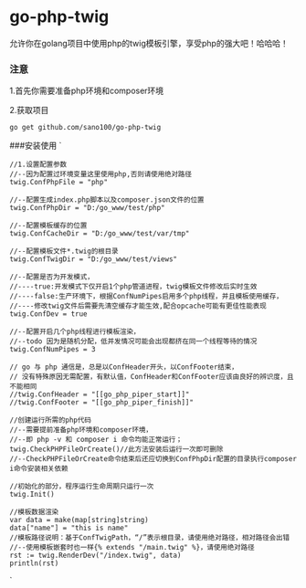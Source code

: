 # go-php-twig
允许你在golang项目中使用php的twig模板引擎，享受php的强大吧！哈哈哈！

### 注意
1.首先你需要准备php环境和composer环境

2.获取项目

`go get github.com/sano100/go-php-twig`

###安装使用
`

 	//1.设置配置参数
 	//--因为配置过环境变量这里使用php,否则请使用绝对路径
 	twig.ConfPhpFile = "php"
 	
 	//--配置生成index.php脚本以及composer.json文件的位置
 	twig.ConfPhpDir = "D:/go_www/test/php"
 	
 	//--配置模板缓存的位置
 	twig.ConfCacheDir = "D:/go_www/test/var/tmp"
 	
 	//--配置模板文件*.twig的根目录
 	twig.ConfTwigDir = "D:/go_www/test/views"
 	
 	//--配置是否为开发模式，
 	//----true:开发模式下仅开启1个php管道进程，twig模板文件修改后实时生效
 	//----false:生产环境下，根据ConfNumPipes启用多个php线程，并且模板使用缓存，
 	//----修改twig文件后需要先清空缓存才能生效,配合opcache可能有更佳性能表现
 	twig.ConfDev = true
 	
 	//--配置开启几个php线程进行模板渲染，
 	//--todo 因为是随机分配，低并发情况可能会出现都挤在同一个线程等待的情况
 	twig.ConfNumPipes = 3
 	
 	// go 与 php 通信是，总是以ConfHeader开头，以ConfFooter结束，
 	// 没有特殊原因无需配置，有默认值，ConfHeader和ConfFooter应该由良好的辨识度，且不能相同
 	//twig.ConfHeader = "[[go_php_piper_start]]"
 	//twig.ConfFooter = "[[go_php_piper_finish]]"
 
 	//创建运行所需的php代码
 	//--需要提前准备php环境和composer环境，
 	//--即 php -v 和 composer i 命令均能正常运行；
 	twig.CheckPHPFileOrCreate()//此方法安装后运行一次即可删除
 	//--CheckPHPFileOrCreate命令结束后还应切换到ConfPhpDir配置的目录执行composer i命令安装相关依赖
 
 	//初始化的部分，程序运行生命周期只运行一次
 	twig.Init()
 
 	//模板数据渲染
 	var data = make(map[string]string)
 	data["name"] = "this is name"
 	//模板路径说明：基于ConfTwigPath，“/”表示根目录，请使用绝对路径，相对路径会出错
 	//--使用模板嵌套时也一样{% extends "/main.twig" %}，请使用绝对路径
 	rst := twig.RenderDev("/index.twig", data)
 	println(rst)
 `